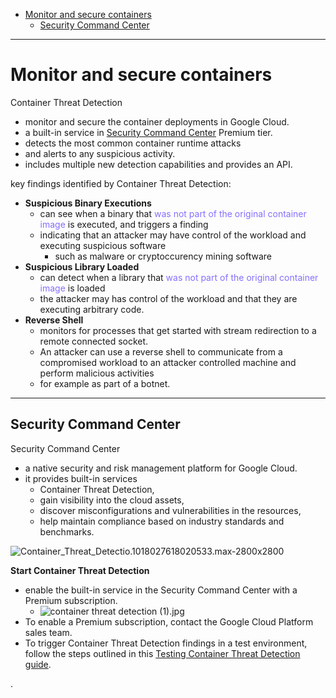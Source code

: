 




- [Monitor and secure containers](#monitor-and-secure-containers)
  - [Security Command Center](#security-command-center)

---

# Monitor and secure containers

Container Threat Detection
- monitor and secure the container deployments in Google Cloud.
- a built-in service in [Security Command Center](https://cloud.google.com/security-command-center) Premium tier.
- detects the most common container runtime attacks
- and alerts to any suspicious activity.
- includes multiple new detection capabilities and provides an API.


key findings identified by Container Threat Detection:
- **Suspicious Binary Executions**
  - can see when a binary that <font color=LightSlateBlue> was not part of the original container image </font> is executed, and triggers a finding
  - indicating that an attacker may have control of the workload and executing suspicious software
    - such as malware or cryptoccurency mining software
- **Suspicious Library Loaded**
  - can detect when a library that <font color=LightSlateBlue> was not part of the original container image </font> is loaded
  - the attacker may has control of the workload and that they are executing arbitrary code.
- **Reverse Shell**
  - monitors for processes that get started with stream redirection to a remote connected socket.
  - An attacker can use a reverse shell to communicate from a compromised workload to an attacker controlled machine and perform malicious activities
  - for example as part of a botnet.


---

## Security Command Center

Security Command Center
- a native security and risk management platform for Google Cloud.
- it provides built-in services
  - Container Threat Detection,
  - gain visibility into the cloud assets,
  - discover misconfigurations and vulnerabilities in the resources,
  - help maintain compliance based on industry standards and benchmarks.

![Container_Threat_Detectio.1018027618020533.max-2800x2800](https://i.imgur.com/T8KiDWE.png)


**Start Container Threat Detection**
- enable the built-in service in the Security Command Center with a Premium subscription.
  - ![container threat detection (1).jpg](https://storage.googleapis.com/gweb-cloudblog-publish/images/container_threat_detection_.0394005507850100.max-900x900.jpg)
- To enable a Premium subscription, contact the Google Cloud Platform sales team.
- To trigger Container Threat Detection findings in a test environment, follow the steps outlined in this [Testing Container Threat Detection guide](https://cloud.google.com/security-command-center/docs/how-to-test-container-threat-detection).








.
